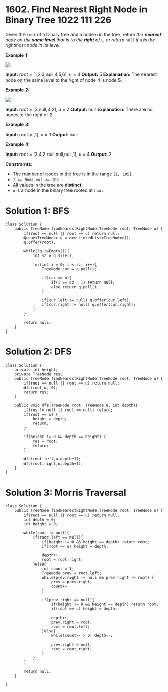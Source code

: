 # 1602. Find Nearest Right Node in Binary Tree 1022 111 226
Given the  `root`  of a binary tree and a node  `u`  in the tree, return  _the  **nearest**  node on the  **same level**  that is to the  **right**  of_  `u`_, or return_  `null`  _if_ `u`  _is the rightmost node in its level_.

**Example 1:**

![](https://assets.leetcode.com/uploads/2020/09/24/p3.png)

**Input:** root = [1,2,3,null,4,5,6], u = 4
**Output:** 5
**Explanation:** The nearest node on the same level to the right of node 4 is node 5.

**Example 2:**

**![](https://assets.leetcode.com/uploads/2020/09/23/p2.png)**

**Input:** root = [3,null,4,2], u = 2
**Output:** null
**Explanation:** There are no nodes to the right of 2.

**Example 3:**

**Input:** root = [1], u = 1
**Output:** null

**Example 4:**

**Input:** root = [3,4,2,null,null,null,1], u = 4
**Output:** 2

**Constraints:**

-   The number of nodes in the tree is in the range  `[1, 105]`.
-   `1 <= Node.val <= 105`
-   All values in the tree are  **distinct**.
-   `u`  is a node in the binary tree rooted at  `root`.

# Solution 1: BFS
```
class Solution {
    public TreeNode findNearestRightNode(TreeNode root, TreeNode u) {
        if(root == null || root == u) return null;
        Queue<TreeNode> q = new LinkedList<TreeNode>();
        q.offer(root);
        
        while(!q.isEmpty()){
            int sz = q.size();
            
            for(int i = 0; i < sz; i++){
                TreeNode cur = q.poll();
                
                if(cur == u){
                    if(i == sz - 1) return null;
                    else return q.poll();
                }
                
                if(cur.left != null) q.offer(cur.left);
                if(cur.right != null) q.offer(cur.right);
            }
        }
        
        return null;
    }
}
```

# Solution 2: DFS
```
class Solution {
    private int height;
    private TreeNode res;
    public TreeNode findNearestRightNode(TreeNode root, TreeNode u) {
        if(root == null || root == u) return null;
        dfs(root,u, 0);
        return res;
    }
    
    public void dfs(TreeNode root, TreeNode u, int depth){
        if(res != null || root == null) return;
        if(root == u) {
            height = depth;
            return;
        }
        
        if(height != 0 && depth == height) {
            res = root;
            return;
        }
        
        dfs(root.left,u,depth+1);
        dfs(root.right,u,depth+1);
    }
}
```

# Solution 3: Morris Traversal
```
class Solution {
    public TreeNode findNearestRightNode(TreeNode root, TreeNode u) {
        if(root == null || root == u) return null;
        int depth = 0;
        int height = 0;
        
        while(root != null){
            if(root.left == null){
                if(height != 0 && height == depth) return root;
                if(root == u) height = depth;
                
                depth++;
                root = root.right;
            }else{
                int count = 1;
                TreeNode prev = root.left;
                while(prev.right != null && prev.right != root) {
                    prev = prev.right;
                    count++;
                }
                
                if(prev.right == null){
                    if(height != 0 && height == depth) return root;
                    if(root == u) height = depth;
                    
                    depth++;
                    prev.right = root;
                    root = root.left;
                }else{
                    while(count-- > 0) depth--;
                    
                    prev.right = null;
                    root = root.right;
                }
            }         
        }
        
        return null;
    }
    
}
```